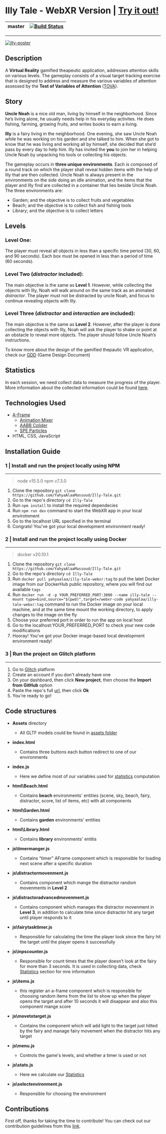 
# Illy Tale - WebXR Version | [Try it out!](https://bit.ly/2LiIM22) 

| master 	| [![Build Status](https://travis-ci.com/YahyaAlaaMassoud/Elly-Tale.svg?token=PBt8ZGdgcipxYrxdNZTr&branch=master)](https://travis-ci.com/YahyaAlaaMassoud/Elly-Tale) 	|
|-	|-	|
___

<a href="https://giphy.com/"><img src="https://media.giphy.com/media/sPLvCsgHmeRORpXqEB/giphy.gif" alt="illy-poster" border="0"></a>

## Description
 
A **Virtual Reality** gamified theapeutic application, addresses attention skills on various levels. The gameplay consists of a visual target tracking exercise that is designed to address and measure the various variables of attention assessed by the **Test of Variables of Attention** ([TOVA](https://www.tovatest.com/)).

## Story
**Uncle Noah** is a nice old man, living by himself in the neighborhood. Since he’s living alone, he usually needs help in his everyday activites. He does fishing, farming, growing fruits, and writes books to earn a living. 

**Illy** is a fairy living in the neighborhood. One evening, she saw Uncle Noah while he was working on his garden and she talked to him. When she got to know that he was living and working all by himself, she decided that she’d pass by every day to help him. Illy has invited the **you** to join her in helping Uncle Noah by unpacking his tools or collecting his objects.

The gameplay occurs in **three unique environments**. Each is composed of a round track on which the player shall reveal hidden items with the help of Illy that are then collected. Uncle Noah is always present in the environments on the side doing an idle animation, and the items that the player and Illy find are collected in a container that lies beside Uncle Noah.
The three environments are: 

 - Garden; and the objective is to collect fruits and vegetables
 - Beach; and the objective is to collect fish and fishing tools
 - Library; and the objective is to collect letters

## Levels
###  Level One: 
The player must reveal all objects in less than a specific time period (30, 60, and 90 seconds). Each box must be opened in less than a period of time (60 seconds).
 
###  Level Two (*distractor* included):
The main objective is the same as **Level 1**. However, while collecting the objects with Illy, Noah will walk around on the same track as an animated *distractor*. The player must not be distracted by uncle Noah, and focus to continue revealing objects with Illy.
 
 
 ###	Level Three (*distractor* and *interaction* are included):
The main objective is the same as **Level 2**. However, after the player is done collecting the objects with Illy, Noah will ask the player to shake or point at an obstacle to reveal more objects. The player should follow Uncle Noah’s instructions.
 
To know more about the design of the gamified thepautic VR application, check our [GDD](https://drive.google.com/file/d/1Bl0U1to2vOZ4wd83phxHcwpTrgiWfMjf/view?usp=sharing) (Game Design Document)

##  Statistics
 In each session, we need collect data to measure the progress of the player. More information about the collected information could be found [here](https://docs.google.com/document/d/1hfb-5QqN-BFjP4_b4bqCiUYKa5b7ye6Q0TGulNYexKg/edit?usp=sharing).

## Technologies Used

 - [A-Frame](https://aframe.io/)
	 - [Animation Mixer](https://www.8thwall.com/8thwall/animation-mixer-aframe)
	 - [AABB Colider](https://github.com/supermedium/superframe/tree/master/components/aabb-collider/)
	 - [SPE Particles](https://github.com/harlyq/aframe-spe-particles-component)
 - HTML, CSS, JavaScript

## Installation Guide

### 1 | Install and run the project locally using NPM
---

> node v15.5.0
> npm v7.3.0

 1. Clone the repository `git clone https://github.com/YahyaAlaaMassoud/Illy-Tale.git`
 2. Go to the repo's directory `cd Illy-Tale`
 3. Run `npm install` to install the required dependecies
 4. Run `npm run dev` command to start the WebXR app in your local envirotnment
 5. Go to the localhost URL specified in the terminal
 6. Congrats! You've got your local development environment ready!

### 2 | Install and run the project locally using Docker
---

> docker v20.10.1

 1. Clone the repository 
`git clone https://github.com/YahyaAlaaMassoud/Illy-Tale.git`
 2. Go to the repo's directory 
`cd Illy-Tale`
 3. Run `docker pull yahyaalaa/illy-tale-webxr:tag` to pull the latet Docker image from our DockerHub public repository, where you will find our available `tags`
 4. Run `docker run -d -p YOUR_PREFERRED_PORT:3000 --name illy-tale --mount type=bind,source="$(pwd)",target=/webxr-code yahyaalaa/illy-tale-webxr:tag` command to run the Docker image on your local machine, and at the same time mount the working directory, to apply changes to the image on the fly
 5. Choose your preferred port in order to run the app on local host
 6. Go to the localhost:YOUR_PREFERRED_PORT to check your new code modifications
 7. Hooray! You've got your Docker image-based local development environment ready!

### 3 | Run the project on Glitch platform
---
 1. Go to [Glitch](https://glitch.com/) platform
 2. Create an account if you don't already have one
 3. On your dashboard, then click **New project**, then choose the **Import from GitHub** option
 4. Paste the repo's full [url](https://github.com/vrapeutic/AFrame.git), then click **Ok**
 5. You're ready to go!

## Code structures

*  **Assets** directory

	* All GLTF models could be found in [assets folder](https://glitch.com/edit/#!/truth-elated-ocicat?path=assets%3A1%3A0)

* **index.html**

	* Contains three buttons each button redirect to one of our environments

* **index.js**

	* Here we define most of our variables used for [statistics](#Statistics) computation

* **html\Beach.html**

	* Contains **beach** environments' entities (scene, sky, beach, fairy, distractor, score, list of items, etc) with all components

* **html\Garden.html**

	* Contains **garden** environments' entities

* **html\Library.html**

	*	Contains **library** environments' entitis

* **js\timermanger.js**

	* Contains “timer” AFrame component which is responsible for loading next scene after a specific duration

* **js\distractormovenment.js**

	* Contains component which mange the distractor random movenments in **Level 2**

* **js\distractoradvancedmovenment.js**

	* Contains component which manages the distractor movenment in **Level 3**, in addition to calculate time since distractor hit any target until player responds to it

* **js\fairytasktimer.js**

	* Responsible for calculating the time the player took since the fairy hit the target until the player opens it successfully

* **js\inpscounter.js**

	* Responsible for count times that the player doesn’t look at the fairy for more than 3 seconds. It is used in collecting data, check [Statistics](#Statistics) section for mre information

* **js\items.js**

	* this register an a-frame component which is responsible for choosing random items from the list to show up when the player opens the target and after 10 seconds it will disappear and also this component mange score

* **js\movetotarget.js**

	* Contains the component which will add light to the target just hitted by the fairy and manage fairy movement when the distractor hits any target

* **js\menu.js**

	* Controls the game's levels, and whether a timer is used or not

* **js\stats.js**

	* Here we calculate our [Statistics](#Statistics)

* **js\selectenvironment.js**

	* Responsible for choosing the environment

## Contributions
First off, thanks for taking the time to contribute! You can check out our contribution guidelines from this [link](https://github.com/YahyaAlaaMassoud/Illy-Tale/blob/master/CONTRIBUTING.md).
